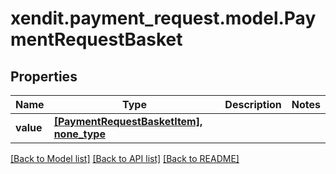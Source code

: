 # xendit.payment_request.model.PaymentRequestBasket


## Properties
| Name | Type | Description | Notes |
| ------------ | ------------- | ------------- | ------------- |
| **value** | [**[PaymentRequestBasketItem], none_type**](PaymentRequestBasketItem.md) |  |  |


[[Back to Model list]](../README.md#documentation-for-models) [[Back to API list]](../README.md#documentation-for-api-endpoints) [[Back to README]](../README.md)


